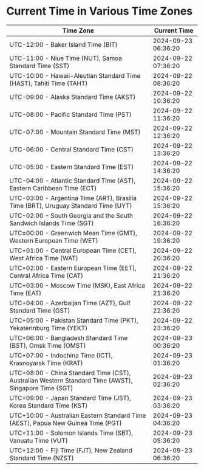# Current Time in Various Time Zones

| Time Zone | Current Time |
|-----------|--------------|
| UTC-12:00 - Baker Island Time (BIT) | 2024-09-23 06:36:20 |
| UTC-11:00 - Niue Time (NUT), Samoa Standard Time (SST) | 2024-09-22 07:36:20 |
| UTC-10:00 - Hawaii-Aleutian Standard Time (HAST), Tahiti Time (TAHT) | 2024-09-22 08:36:20 |
| UTC-09:00 - Alaska Standard Time (AKST) | 2024-09-22 10:36:20 |
| UTC-08:00 - Pacific Standard Time (PST) | 2024-09-22 11:36:20 |
| UTC-07:00 - Mountain Standard Time (MST) | 2024-09-22 12:36:20 |
| UTC-06:00 - Central Standard Time (CST) | 2024-09-22 13:36:20 |
| UTC-05:00 - Eastern Standard Time (EST) | 2024-09-22 14:36:20 |
| UTC-04:00 - Atlantic Standard Time (AST), Eastern Caribbean Time (ECT) | 2024-09-22 15:36:20 |
| UTC-03:00 - Argentina Time (ART), Brasília Time (BRT), Uruguay Standard Time (UYT) | 2024-09-22 15:36:20 |
| UTC-02:00 - South Georgia and the South Sandwich Islands Time (SGT) | 2024-09-22 16:36:20 |
| UTC±00:00 - Greenwich Mean Time (GMT), Western European Time (WET) | 2024-09-22 19:36:20 |
| UTC+01:00 - Central European Time (CET), West Africa Time (WAT) | 2024-09-22 20:36:20 |
| UTC+02:00 - Eastern European Time (EET), Central Africa Time (CAT) | 2024-09-22 21:36:20 |
| UTC+03:00 - Moscow Time (MSK), East Africa Time (EAT) | 2024-09-22 21:36:20 |
| UTC+04:00 - Azerbaijan Time (AZT), Gulf Standard Time (GST) | 2024-09-22 22:36:20 |
| UTC+05:00 - Pakistan Standard Time (PKT), Yekaterinburg Time (YEKT) | 2024-09-22 23:36:20 |
| UTC+06:00 - Bangladesh Standard Time (BST), Omsk Time (OMST) | 2024-09-23 00:36:20 |
| UTC+07:00 - Indochina Time (ICT), Krasnoyarsk Time (KRAT) | 2024-09-23 01:36:20 |
| UTC+08:00 - China Standard Time (CST), Australian Western Standard Time (AWST), Singapore Time (SGT) | 2024-09-23 02:36:20 |
| UTC+09:00 - Japan Standard Time (JST), Korea Standard Time (KST) | 2024-09-23 03:36:20 |
| UTC+10:00 - Australian Eastern Standard Time (AEST), Papua New Guinea Time (PGT) | 2024-09-23 04:36:20 |
| UTC+11:00 - Solomon Islands Time (SBT), Vanuatu Time (VUT) | 2024-09-23 05:36:20 |
| UTC+12:00 - Fiji Time (FJT), New Zealand Standard Time (NZST) | 2024-09-23 06:36:20 |
